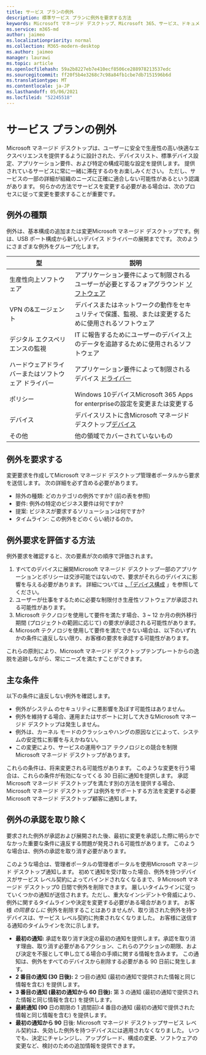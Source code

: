```yaml
---
title: サービス プランの例外
description: 標準サービス プランに例外を要求する方法
keywords: Microsoft マネージド デスクトップ、Microsoft 365、サービス、ドキュメント
ms.service: m365-md
author: jaimeo
ms.localizationpriority: normal
ms.collection: M365-modern-desktop
ms.author: jaimeo
manager: laurawi
ms.topic: article
ms.openlocfilehash: 59a2b8227eb7e410ecf8506ce288978213537edc
ms.sourcegitcommit: ff20f5b4e3268c7c98a84fb1cbe7db7151596b6d
ms.translationtype: MT
ms.contentlocale: ja-JP
ms.lasthandoff: 05/06/2021
ms.locfileid: "52245518"
---
```

# <a name="exceptions-to-the-service-plan"></a>サービス プランの例外

Microsoft マネージド デスクトップは、ユーザーに安全で生産性の高い[](device-policies.md)快適なエクスペリエンスを提供するように設計された、デバイスリスト[](../working-with-managed-desktop/config-setting-overview.md)、標準デバイス設定、アプリケーション要件、および特定の構成可能な設定を提供します。 提供されているサービスに常に一緒に滞在するのをお楽しみください。 ただし、サービスの一部の詳細が組織のニーズに正確に適合しない可能性があるという認識があります。 何らかの方法でサービスを変更する必要がある場合は、次のプロセスに従って変更を要求することが重要です。
 
## <a name="types-of-exceptions"></a>例外の種類

例外は、基本構成の追加または変更Microsoft マネージド デスクトップです。例は、USB ポート構成から新しいデバイス ドライバーの展開までです。 次のようにさまざまな例外をグループ化します。

|型  |説明  |
|---------|---------|
|生産性向上ソフトウェア     |  アプリケーション要件によって制限されるユーザーが必要とするフォアグラウンド [ソフトウェア](mmd-app-requirements.md)       |
|VPN の&エージェント     |  デバイスまたはネットワークの動作をセキュリティで保護、監視、または変更するために使用されるソフトウェア       |
|デジタル エクスペリエンスの監視     |  IT に報告するためにユーザーのデバイス上のデータを追跡するために使用されるソフトウェア       |
|ハードウェアドライバーまたはソフトウェア ドライバー     |   アプリケーション要件によって制限されるデバイス [ドライバー](mmd-app-requirements.md)      |
|ポリシー     | Windows 10デバイスMicrosoft 365 Apps for enterpriseの設定を変更または変更する        |
|デバイス     | デバイスリストに含Microsoft マネージド デスクトップ[デバイス](device-list.md)        |
|その他     |  他の領域でカバーされていないもの       |
 
## <a name="request-an-exception"></a>例外を要求する

変更要求を作成してMicrosoft マネージド デスクトップ管理者ポータルから要求を送信します。 次の詳細を必ず含める必要があります。

- 除外の種類: どのカテゴリの例外ですか? (前の表を参照)
- 要件: 例外の特定のビジネス要件は何ですか?
- 提案: ビジネスが要求するソリューションは何ですか?
- タイムライン: この例外をどのくらい続けるのか。 

## <a name="how-we-assess-an-exception-request"></a>例外要求を評価する方法

例外要求を確認すると、次の要素が次の順序で評価されます。
 
1. すべてのデバイスに展開Microsoft マネージド デスクトップ一部のアプリケーションとポリシーは交渉可能ではないので、要求がそれらのデバイスに影響を与える必要があります。 詳細については [、「デバイス構成](device-policies.md) 」を参照してください。
2. ユーザーが仕事をするために必要な制限付き生産性ソフトウェアが承認される可能性があります。 
3. Microsoft テクノロジを使用して要件を満たす場合、3 ~ 12 か月の例外移行期間 (プロジェクトの範囲に応じて) の要求が承認される可能性があります。
4. Microsoft テクノロジを使用して要件を満たできない場合は、以下のいずれかの条件に違反しない限り、お客様の要求を承認する可能性があります。  

これらの原則により、Microsoft マネージド デスクトップテンプレートからの逸脱を追跡しながら、常にニーズを満たすことができます。 

## <a name="key-conditions"></a>主な条件

以下の条件に違反しない例外を確認します。

- 例外がシステム のセキュリティに悪影響を及ぼす可能性はありません。 
- 例外を維持する場合、運用またはサポートに対して大きなMicrosoft マネージド デスクトップは発生しません。
- 例外は、カーネル モードのクラッシュやハングの原因などによって、システムの安定性に影響を与えかねない。
- この変更により、サービスの運用やコア テクノロジとの競合を制限Microsoft マネージド デスクトップがあります。

これらの条件は、将来変更される可能性があります。 このような変更を行う場合は、これらの条件が有効になってくる 30 日前に通知を提供します。  承認Microsoft マネージド デスクトップを満たす別の方法を提供する場合、Microsoft マネージド デスクトップ は例外をサポートする方法を変更する必要Microsoft マネージド デスクトップ顧客に通知します。 

## <a name="revoking-approval-for-an-exception"></a>例外の承認を取り除く

要求された例外が承認および展開された後、最初に変更を承認した際に明らかでなかった重要な条件に違反する問題が発見される可能性があります。 このような場合は、例外の承認を取り消す必要があります。
 
このような場合は、管理者ポータルの管理者ポータルを使用Microsoft マネージド デスクトップ通知します。 初めて通知を受け取った場合、例外を持つデバイスがサービス レベル契約によってバインドされなくなるまで、9 Microsoft マネージド デスクトップ0 日間で例外を削除できます。 厳しいタイムラインに従っていくつかの通知が送信されます。ただし、重大なインシデントや脅威により、例外に関するタイムラインや決定を変更する必要がある場合があります。 お客様 *の同意なしに* 例外を削除することはありませんが、取り消された例外を持つデバイスは、サービス レベル契約に拘束されなくなりました。 お客様に送信する通知のタイムラインを次に示します。

- **最初の通知:** 承認を取り消す決定の最初の通知を提供します。承認を取り消す理由、取り消す必要があるアクション、これらのアクションの期限、および決定を不服として申し立てる場合の手順に関する情報を含みます。 この通知は、例外をすべてのデバイスから削除する必要がある 90 日前に発生します。 
- **2 番目の通知 (30 日後):** 2 つ目の通知 (最初の通知で提供された情報と同じ情報を含む) を提供します。 
- **3 番目の通知 (最初の通知から 60 日後):** 第 3 の通知 (最初の通知で提供された情報と同じ情報を含む) を提供します。 
- **最終通知 (90** 日の期限の 1 週間前):4 番目の通知 (最初の通知で提供された情報と同じ情報を含む) を提供します。
- **最初の通知から 90** 日後: Microsoft マネージド デスクトップサービス レベル契約は、失効した例外を持つデバイスには適用されなくなりました。 いつでも、決定にチャレンジし、アップグレード、構成の変更、ソフトウェアの変更など、検討のための追加情報を提供できます。 


